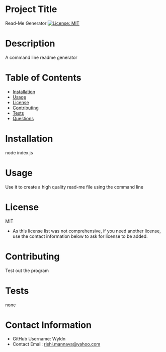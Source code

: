
# Project Title
Read-Me Generator
[![License: MIT](https://img.shields.io/badge/License-MIT-yellow.svg)](https://opensource.org/licenses/MIT)

# Description
A command line readme generator

# Table of Contents 
* [Installation](#-Installation)
* [Usage](#-Usage)
* [License](#-Installation)
* [Contributing](#-Contributing)
* [Tests](#-Tests)
* [Questions](#-Contact-Information)
  
# Installation
node index.js

# Usage
Use it to create a high quality read-me file using the command line

# License 
MIT
* As this license list was not comprehensive, if you need another license, use the contact information below to ask for license to be added. 

# Contributing 
Test out the program

# Tests
none

# Contact Information 
* GitHub Username: Wyldn
* Contact Email: rishi.mannava@yahoo.com

